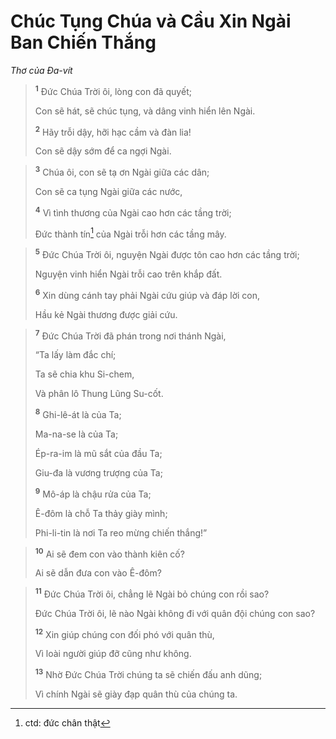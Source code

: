 # Chúc Tụng Chúa và Cầu Xin Ngài Ban Chiến Thắng
*Thơ của Ða-vít*

> <sup><b>1</b></sup> Ðức Chúa Trời ôi, lòng con đã quyết;
> 
> Con sẽ hát, sẽ chúc tụng, và dâng vinh hiển lên Ngài.
> 
> <sup><b>2</b></sup> Hãy trỗi dậy, hỡi hạc cầm và đàn lia!
> 
> Con sẽ dậy sớm để ca ngợi Ngài.
>


> <sup><b>3</b></sup> Chúa ôi, con sẽ tạ ơn Ngài giữa các dân;
> 
> Con sẽ ca tụng Ngài giữa các nước,
> 
> <sup><b>4</b></sup> Vì tình thương của Ngài cao hơn các tầng trời;
> 
> Ðức thành tín[^1] của Ngài trỗi hơn các tầng mây.
>


> <sup><b>5</b></sup> Ðức Chúa Trời ôi, nguyện Ngài được tôn cao hơn các tầng trời;
> 
> Nguyện vinh hiển Ngài trỗi cao trên khắp đất.
> 
> <sup><b>6</b></sup> Xin dùng cánh tay phải Ngài cứu giúp và đáp lời con,
> 
> Hầu kẻ Ngài thương được giải cứu.
>


> <sup><b>7</b></sup> Ðức Chúa Trời đã phán trong nơi thánh Ngài,
> 
> “Ta lấy làm đắc chí;
> 
> Ta sẽ chia khu Si-chem,
> 
> Và phân lô Thung Lũng Su-cốt.
> 
> <sup><b>8</b></sup> Ghi-lê-át là của Ta;
> 
> Ma-na-se là của Ta;
> 
> Ép-ra-im là mũ sắt của đầu Ta;
> 
> Giu-đa là vương trượng của Ta;
> 
> <sup><b>9</b></sup> Mô-áp là chậu rửa của Ta;
> 
> Ê-đôm là chỗ Ta thảy giày mình;
> 
> Phi-li-tin là nơi Ta reo mừng chiến thắng!”
>


> <sup><b>10</b></sup> Ai sẽ đem con vào thành kiên cố?
> 
> Ai sẽ dẫn đưa con vào Ê-đôm?
>


> <sup><b>11</b></sup> Ðức Chúa Trời ôi, chẳng lẽ Ngài bỏ chúng con rồi sao?
> 
> Ðức Chúa Trời ôi, lẽ nào Ngài không đi với quân đội chúng con sao?
> 
> <sup><b>12</b></sup> Xin giúp chúng con đối phó với quân thù,
> 
> Vì loài người giúp đỡ cũng như không.
> 
> <sup><b>13</b></sup> Nhờ Ðức Chúa Trời chúng ta sẽ chiến đấu anh dũng;
> 
> Vì chính Ngài sẽ giày đạp quân thù của chúng ta.
>

[^1]: ctd: đức chân thật